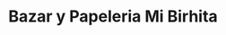 ---
title: "Bazar y Papeleria Mi Birhita"
url: /quito/bazar-y-papeleria-mi-birhita/
shop: Allgemein
---